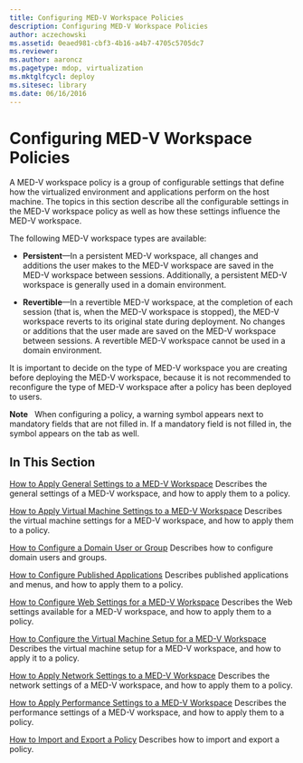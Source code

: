 ```yaml
---
title: Configuring MED-V Workspace Policies
description: Configuring MED-V Workspace Policies
author: aczechowski
ms.assetid: 0eaed981-cbf3-4b16-a4b7-4705c5705dc7
ms.reviewer:
ms.author: aaroncz
ms.pagetype: mdop, virtualization
ms.mktglfcycl: deploy
ms.sitesec: library
ms.date: 06/16/2016
---
```



# Configuring MED-V Workspace Policies


A MED-V workspace policy is a group of configurable settings that define how the virtualized environment and applications perform on the host machine. The topics in this section describe all the configurable settings in the MED-V workspace policy as well as how these settings influence the MED-V workspace.

The following MED-V workspace types are available:

-   **Persistent**—In a persistent MED-V workspace, all changes and additions the user makes to the MED-V workspace are saved in the MED-V workspace between sessions. Additionally, a persistent MED-V workspace is generally used in a domain environment.

-   **Revertible**—In a revertible MED-V workspace, at the completion of each session (that is, when the MED-V workspace is stopped), the MED-V workspace reverts to its original state during deployment. No changes or additions that the user made are saved on the MED-V workspace between sessions. A revertible MED-V workspace cannot be used in a domain environment.

It is important to decide on the type of MED-V workspace you are creating before deploying the MED-V workspace, because it is not recommended to reconfigure the type of MED-V workspace after a policy has been deployed to users.

**Note**  
When configuring a policy, a warning symbol appears next to mandatory fields that are not filled in. If a mandatory field is not filled in, the symbol appears on the tab as well.



## In This Section


<a href="" id="how-to-apply-general-settings-to-a-med-v-workspace"></a>[How to Apply General Settings to a MED-V Workspace](how-to-apply-general-settings-to-a-med-v-workspace.md)
Describes the general settings of a MED-V workspace, and how to apply them to a policy.

<a href="" id="how-to-apply-virtual-machine-settings-to-a-med-v-workspace"></a>[How to Apply Virtual Machine Settings to a MED-V Workspace](how-to-apply-virtual-machine-settings-to-a-med-v-workspace.md)
Describes the virtual machine settings for a MED-V workspace, and how to apply them to a policy.

<a href="" id="how-to-configure-a-domain-user-or-group"></a>[How to Configure a Domain User or Group](how-to-configure-a-domain-user-or-groupmedvv2.md)
Describes how to configure domain users and groups.

<a href="" id="how-to-configure-published-applications"></a>[How to Configure Published Applications](how-to-configure-published-applicationsmedvv2.md)
Describes published applications and menus, and how to apply them to a policy.

<a href="" id="how-to-configure-web-settings-for-a-med-v-workspace"></a>[How to Configure Web Settings for a MED-V Workspace](how-to-configure-web-settings-for-a-med-v-workspace.md)
Describes the Web settings available for a MED-V workspace, and how to apply them to a policy.

<a href="" id="how-to-configure-the-virtual-machine-setup-for-a-med-v-workspace"></a>[How to Configure the Virtual Machine Setup for a MED-V Workspace](how-to-configure-the-virtual-machine-setup-for-a-med-v-workspace.md)
Describes the virtual machine setup for a MED-V workspace, and how to apply it to a policy.

<a href="" id="how-to-apply-network-settings-to-a-med-v-workspace"></a>[How to Apply Network Settings to a MED-V Workspace](how-to-apply-network-settings-to-a-med-v-workspace.md)
Describes the network settings of a MED-V workspace, and how to apply them to a policy.

<a href="" id="how-to-apply-performance-settings-to-a-med-v-workspace"></a>[How to Apply Performance Settings to a MED-V Workspace](how-to-apply-performance-settings-to-a-med-v-workspace.md)
Describes the performance settings of a MED-V workspace, and how to apply them to a policy.

<a href="" id="how-to-import-and-export-a-policy"></a>[How to Import and Export a Policy](how-to-import-and-export-a-policy.md)
Describes how to import and export a policy.









